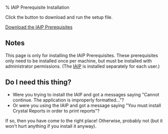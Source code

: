 % IAIP Prerequisite Installation

Click the button to download and run the setup file.

[Download the 
IAIP Prerequisites](setup.exe)


## Notes

This page is only for installing the IAIP Prerequisites. These prerequisites only need to be installed once per machine, but must be installed with administrator permissions. (The [IAIP](../) is installed separately for each user.)


## Do I need this thing?

* Were you trying to install the IAIP and got a messages saying "Cannot continue. The application is improperly formatted…"?
* Or were you using the IAIP and got a message saying "You must install Crystal Reports in order to print reports"?

If so, then you have come to the right place! Otherwise, probably not (but it won't hurt anything if you install it anyway).
